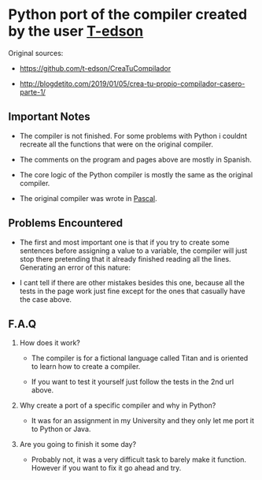 # Python port of the compiler created by the user <a href="https://github.com/t-edson">T-edson</a>

Original sources:

- <https://github.com/t-edson/CreaTuCompilador>

- <http://blogdetito.com/2019/01/05/crea-tu-propio-compilador-casero-parte-1/>

## Important Notes

- The compiler is not finished. For some problems with Python i couldnt recreate all the functions that were on the original compiler.

- The comments on the program and pages above are mostly in Spanish.

- The core logic of the Python compiler is mostly the same as the original compiler.

- The original compiler was wrote in <a href="https://www.freepascal.org/docs.html">Pascal</a>.

## Problems Encountered

- The first and most important one is that if you try to create some sentences before assigning a value to a variable, the compiler will just stop there
  pretending that it already finished reading all the lines. Generating an error of this nature:

- I cant tell if there are other mistakes besides this one, because all the tests in the page work just fine except for the ones that casually have the
  case above.

## F.A.Q

1. How does it work?

    - The compiler is for a fictional language called Titan and is oriented to learn how to create a compiler.

    - If you want to test it yourself just follow the tests in the 2nd url above.

2. Why create a port of a specific compiler and why in Python?

    - It was for an assignment in my University and they only let me port it to Python or Java.

3. Are you going to finish it some day?

    - Probably not, it was a very difficult task to barely make it function. However if you want to fix it go ahead and try.
